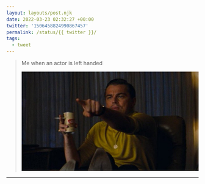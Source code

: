 ```yaml
---
layout: layouts/post.njk
date: 2022-03-23 02:32:27 +00:00
twitter: '1506458824990867457'
permalink: /status/{{ twitter }}/
tags: 
  - tweet
---
```


> Me when an actor is left handed 
> 
> ![DiCaprio as Rick Dalton pointing meme](/img/1506458824990867457-FOgEN-JVcAEO8x_.jpg)

---
